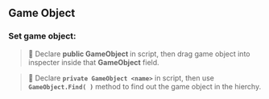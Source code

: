 ## Game Object

### Set game object:

> 📌 Declare **public GameObject <name>** in script, then drag game object into inspecter inside that **GameObject** field.

> 📌 Declare **``private GameObject <name>``** in script, then use **``GameObject.Find( )``** method to find out the game object in the hierchy.

